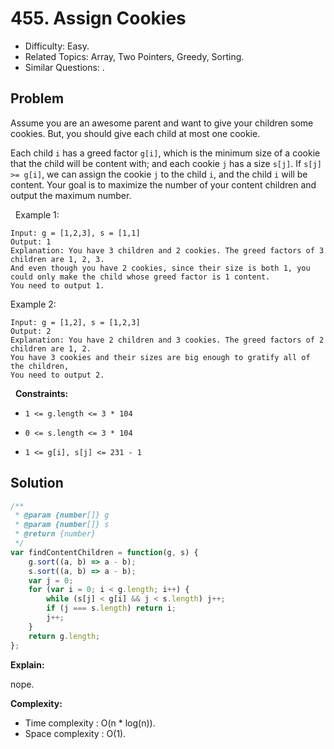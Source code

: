 # 455. Assign Cookies

- Difficulty: Easy.
- Related Topics: Array, Two Pointers, Greedy, Sorting.
- Similar Questions: .

## Problem

Assume you are an awesome parent and want to give your children some cookies. But, you should give each child at most one cookie.

Each child `i` has a greed factor `g[i]`, which is the minimum size of a cookie that the child will be content with; and each cookie `j` has a size `s[j]`. If `s[j] >= g[i]`, we can assign the cookie `j` to the child `i`, and the child `i` will be content. Your goal is to maximize the number of your content children and output the maximum number.

 
Example 1:

```
Input: g = [1,2,3], s = [1,1]
Output: 1
Explanation: You have 3 children and 2 cookies. The greed factors of 3 children are 1, 2, 3. 
And even though you have 2 cookies, since their size is both 1, you could only make the child whose greed factor is 1 content.
You need to output 1.
```

Example 2:

```
Input: g = [1,2], s = [1,2,3]
Output: 2
Explanation: You have 2 children and 3 cookies. The greed factors of 2 children are 1, 2. 
You have 3 cookies and their sizes are big enough to gratify all of the children, 
You need to output 2.
```

 
**Constraints:**


	
- `1 <= g.length <= 3 * 104`
	
- `0 <= s.length <= 3 * 104`
	
- `1 <= g[i], s[j] <= 231 - 1`



## Solution

```javascript
/**
 * @param {number[]} g
 * @param {number[]} s
 * @return {number}
 */
var findContentChildren = function(g, s) {
    g.sort((a, b) => a - b);
    s.sort((a, b) => a - b);
    var j = 0;
    for (var i = 0; i < g.length; i++) {
        while (s[j] < g[i] && j < s.length) j++;
        if (j === s.length) return i;
        j++;
    }
    return g.length;
};
```

**Explain:**

nope.

**Complexity:**

* Time complexity : O(n * log(n)).
* Space complexity : O(1).
